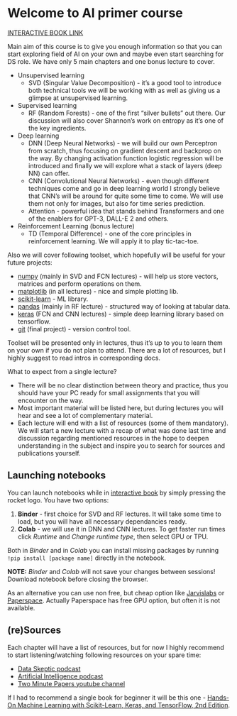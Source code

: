 # Welcome to AI primer course

[INTERACTIVE BOOK LINK](https://trokas.github.io/ai_primer/README.html)

Main aim of this course is to give you enough information so that you can start exploring field of AI on your own and maybe even start searching for DS role.
We have only 5 main chapters and one bonus lecture to cover.

- Unsupervised learning
    - SVD (Singular Value Decomposition) - it’s a good tool to introduce both technical tools we will be working with as well as giving us a glimpse at unsupervised learning.
- Supervised learning
    - RF (Random Forests) - one of the first “silver bullets” out there. Our discussion will also cover Shannon’s work on entropy as it’s one of the key ingredients.
- Deep learning
    - DNN (Deep Neural Networks) - we will build our own Perceptron from scratch, thus focusing on gradient descent and backprop on the way. By changing activation function logistic regression will be introduced and finally we will explore what a stack of layers (deep NN) can offer.
    - CNN (Convolutional Neural Networks) - even though different techniques come and go in deep learning world I strongly believe that CNN’s will be around for quite some time to come. We will use them not only for images, but also for time series prediction.
    - Attention - powerful idea that stands behind Transformers and one of the enablers for GPT-3, DALL-E 2 and others.
- Reinforcement Learning (bonus lecture)
    - TD (Temporal Difference) - one of the core principles in reinforcement learning. We will apply it to play tic-tac-toe.

Also we will cover following toolset, which hopefully will be useful for your future projects:

- [numpy](https://numpy.org/doc/stable/user/quickstart.html) (mainly in SVD and FCN lectures) - will help us store vectors, matrices and perform operations on them.
- [matplotlib](https://matplotlib.org/tutorials/introductory/pyplot.html) (in all lectures) - nice and simple plotting lib.
- [scikit-learn](https://scikit-learn.org/stable/tutorial/basic/tutorial.html) - ML library.
- [pandas](https://pandas.pydata.org/pandas-docs/stable/user_guide/10min.html) (mainly in RF lecture) - structured way of looking at tabular data.
- [keras](https://keras.io/examples/vision/mnist_convnet/) (FCN and CNN lectures) - simple deep learning library based on tensorflow.
- [git](https://rogerdudler.github.io/git-guide/) (final project) - version control tool.

Toolset will be presented only in lectures, thus it’s up to you to learn them on your own if you do not plan to attend. There are a lot of resources, but I highly suggest to read intros in corresponding docs.

What to expect from a single lecture?

- There will be no clear distinction between theory and practice, thus you should have your PC ready for small assignments that you will encounter on the way.
- Most important material will be listed here, but during lectures you will hear and see a lot of complementary material.
- Each lecture will end with a list of resources (some of them mandatory). We will start a new lecture with a recap of what was done last time and discussion regarding mentioned resources in the hope to deepen understanding in the subject and inspire you to search for sources and publications yourself.

## Launching notebooks

You can launch notebooks while in [interactive book](https://trokas.github.io/ai_primer/README.html) by simply pressing the rocket logo. You have two options:

1. **Binder** - first choice for SVD and RF lectures. It will take some time to load, but you will have all necessary dependancies ready.
2. **Colab** - we will use it in DNN and CNN lectures. To get faster run times click *Runtime* and *Change runtime type*, then select GPU or TPU.

Both in *Binder* and in *Colab* you can install missing packages by running `!pip install [package name]` directly in the notebook.

**NOTE:** *Binder* and *Colab* will not save your changes between sessions! Download notebook before closing the browser.

As an alternative you can use non free, but cheap option like [Jarvislabs](https://jarvislabs.ai/) or [Paperspace](https://www.paperspace.com/). Actually Paperspace has free GPU option, but often it is not available.

## (re)Sources

Each chapter will have a list of resources, but for now I highly recommend to start listening/watching following resources on your spare time:
- [Data Skeptic podcast](https://dataskeptic.com/podcasts/ai)
- [Artificial Intelligence podcast](https://lexfridman.com/ai/)
- [Two Minute Papers youtube channel](https://www.youtube.com/user/keeroyz)

If I had to recommend a single book for beginner it will be this one - [Hands-On Machine Learning with Scikit-Learn, Keras, and TensorFlow, 2nd Edition](https://www.oreilly.com/library/view/hands-on-machine-learning/9781492032632/).



